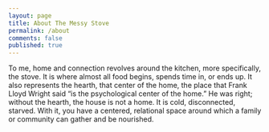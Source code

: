```yaml
---
layout: page
title: About The Messy Stove
permalink: /about
comments: false
published: true
---
```


To me, home and connection revolves around the kitchen, more specifically, the stove.  It is where almost all food begins, spends time in, or ends up.  It also represents the hearth, that center of the home, the place that Frank Lloyd Wright said “is the psychological center of the home.” He was right; without the hearth, the house is not a home.  It is cold, disconnected, starved.  With it, you have a centered, relational space around which a family or community can gather and be nourished.
